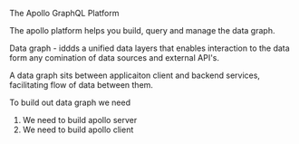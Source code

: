 
The Apollo GraphQL Platform 

The apollo platform helps you build, query and manage the data graph. 

Data graph - iddds a unified data layers that enables interaction to the data form any comination of data sources and external API's.

A data graph sits between applicaiton client and backend  services, facilitating flow of data between them.

To build out data graph we need 

1) We need to build apollo server 
2) We need to build apollo client
 
